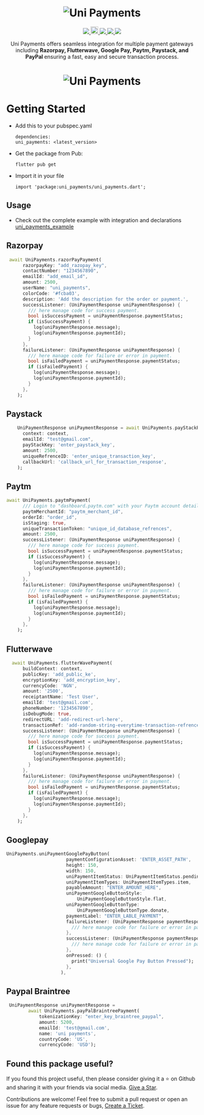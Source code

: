 <br>

<h1 align="center">
  <br>
   <img src="https://raw.githubusercontent.com/NehilKoshiya/uni_payments/master/example/assets/readme/readmE.png" alt="Uni Payments" title="Logo" />
  <br>
</h1>

<p align="center">  
  <a href="https://app.codacy.com/gh/NehilKoshiya/uni_payments/dashboard?utm_source=gh&utm_medium=referral&utm_content=&utm_campaign=Badge_grade"><img src="https://app.codacy.com/project/badge/Grade/e0a2010154234e58af879792515f97ba"/>
  </a>
  <a href="https://pub.dev/packages/uni_payments"> <img height="20" alt="Pub" src="https://img.shields.io/pub/v/uni_payments.svg?style=for-the-badge">
  </a>
  <a href="https://github.com/NehilKoshiya/uni_payments/blob/master/LICENSE"><img src="https://img.shields.io/badge/license-APACHE2.0-blue.svg?longCache=true&style=flat-square">
  </a>
  <a href="https://flutter.dev"><img src="https://img.shields.io/badge/Built%20for-Flutter-blue.svg?longCache=true&style=flat-square" ">

  <a href="https://codecov.io/github/NehilKoshiya/uni_payments">
  <img src="https://codecov.io/github/NehilKoshiya/uni_payments/graph/badge.svg?token=LSBOWQO21S"/>
  </a>
</p>

<p align="center">  
Uni Payments offers seamless integration for multiple payment gateways including <strong> Razorpay, Flutterwave, Google Pay, Paytm, Paystack, and PayPal </strong> ensuring a fast, easy and secure transaction process.
</p>

<h1 align="center">

   <img src="https://github.com/NehilKoshiya/uni_payments/raw/master/example/assets/readme/paytm.gif" alt="Uni Payments" title="Logo" />
  <br>
</h1>

# Getting Started

- Add this to your pubspec.yaml
  ```
  dependencies:
  uni_payments: <latest_version>
  ```
- Get the package from Pub:

  ```
  flutter pub get
  ```

- Import it in your file

  ```
  import 'package:uni_payments/uni_payments.dart';
  ```

## Usage

- Check out the complete example with integration and declarations [uni_payments_example](https://github.com/NehilKoshiya/uni_payments/blob/master/example/)

## Razorpay

```dart
 await UniPayments.razorPayPayment(
      razorpayKey: "add_razopay_key",
      contactNumber: "1234567890",
      emailId: "add_email_id",
      amount: 2500,
      userName: "uni_payments",
      colorCode: '#fcba03',
      description: 'Add the description for the order or payment.',
      successListener: (UniPaymentResponse uniPaymentResponse) {
        /// here manage code for success payment.
        bool isSuccessPayment = uniPaymentResponse.paymentStatus;
        if (isSuccessPayment) {
          log(uniPaymentResponse.message);
          log(uniPaymentResponse.paymentId);
        }
      },
      failureListener: (UniPaymentResponse uniPaymentResponse) {
        /// here manage code for failure or error in payment.
        bool isFailedPayment = uniPaymentResponse.paymentStatus;
        if (isFailedPayment) {
          log(uniPaymentResponse.message);
          log(uniPaymentResponse.paymentId);
        }
      },
    );
```

## Paystack

```dart
    UniPaymentResponse uniPaymentResponse = await UniPayments.payStackPayment(
      context: context,
      emailId: "test@gmail.com",
      payStackKey: 'enter_paystack_key',
      amount: 2500,
      uniqueRefrenceID: 'enter_unique_transaction_key',
      callbackUrl: 'callback_url_for_transaction_response',
    );
```

## Paytm

```dart
await UniPayments.paytmPayment(
      /// Login to "dashboard.paytm.com" with your Paytm account details & Get Merchant Id.
      paytmMerchantId: "paytm_merchant_id",
      orderId: "order_id",
      isStaging: true,
      uniqueTransactionToken: "unique_id_database_refrences",
      amount: 2500,
      successListener: (UniPaymentResponse uniPaymentResponse) {
        /// here manage code for success payment.
        bool isSuccessPayment = uniPaymentResponse.paymentStatus;
        if (isSuccessPayment) {
          log(uniPaymentResponse.message);
          log(uniPaymentResponse.paymentId);
        }
      },
      failureListener: (UniPaymentResponse uniPaymentResponse) {
        /// here manage code for failure or error in payment.
        bool isFailedPayment = uniPaymentResponse.paymentStatus;
        if (isFailedPayment) {
          log(uniPaymentResponse.message);
          log(uniPaymentResponse.paymentId);
        }
      },
    );
```

## Flutterwave

```dart
  await UniPayments.flutterWavePayment(
      buildContext: context,
      publicKey: 'add_public_ke',
      encryptionKey: 'add_encryption_key',
      currencyCode: 'NGN',
      amount: '2500',
      receiptantName: 'Test User',
      emailId: 'test@gmail.com',
      phoneNumber: '1234567890',
      isDebugMode: true,
      redirectURL: 'add-redirect-url-here',
      transactionRef: 'add-random-string-everytime-transaction-refrence',
      successListener: (UniPaymentResponse uniPaymentResponse) {
        /// here manage code for success payment.
        bool isSuccessPayment = uniPaymentResponse.paymentStatus;
        if (isSuccessPayment) {
          log(uniPaymentResponse.message);
          log(uniPaymentResponse.paymentId);
        }
      },
      failureListener: (UniPaymentResponse uniPaymentResponse) {
        /// here manage code for failure or error in payment.
        bool isFailedPayment = uniPaymentResponse.paymentStatus;
        if (isFailedPayment) {
          log(uniPaymentResponse.message);
          log(uniPaymentResponse.paymentId);
        }
      },
    );
```

## Googlepay

```dart
UniPayments.uniPaymentGooglePayButton(
                      paymentConfigurationAsset: 'ENTER_ASSET_PATH',
                      height: 150,
                      width: 150,
                      uniPaymentItemStatus: UniPaymentItemStatus.pending,
                      uniPaymentItemTypes: UniPaymentItemTypes.item,
                      payableAmount: "ENTER_AMOUNT_HERE",
                      uniPaymentGoogleButtonStyle:
                          UniPaymentGoogleButtonStyle.flat,
                      uniPaymentGoogleButtonType:
                          UniPaymentGoogleButtonType.donate,
                      paymentLabel: "ENTER_LABLE_PAYMENT",
                      failureListener: (UniPaymentResponse paymentResponse) {
                        /// here manage code for failure or error in payment. ///
                      },
                      successListener: (UniPaymentResponse paymentResponse) {
                        /// here manage code for failure or error in payment. ///
                      },
                      onPressed: () {
                        print("Universal Google Pay Button Pressed");
                      },
                    ),
```

## Paypal Braintree

```dart
 UniPaymentResponse uniPaymentResponse =
        await UniPayments.payPalBraintreePayment(
            tokenizationKey: "enter_key_braintree_paypal",
            amount: 5200,
            emailId: 'test@gmail.com',
            name: 'uni payments',
            countryCode: 'US',
            currencyCode: 'USD');

```

## Found this package useful?

If you found this project useful, then please consider giving it a :star: on Github and sharing it with your friends via social media. [Give a Star](https://github.com/NehilKoshiya/uni_payments/).

Contributions are welcome! Feel free to submit a pull request or open an issue for any feature requests or bugs, [Create a Ticket](https://github.com/NehilKoshiya/uni_payments/issues).

